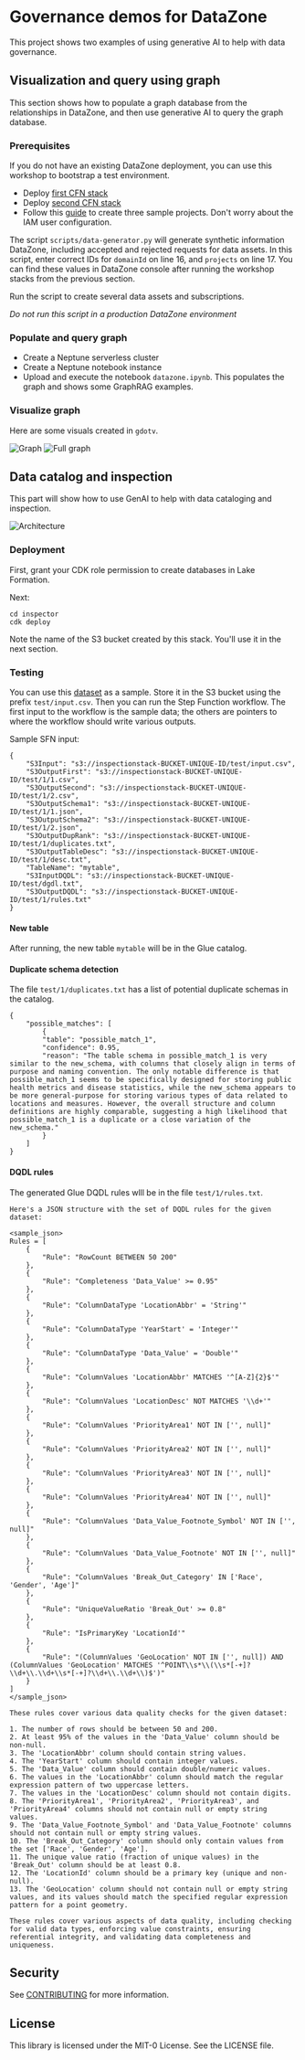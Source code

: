 # Governance demos for DataZone

This project shows two examples of using generative AI to help with data governance.

## Visualization and query using graph

This section shows how to populate a graph database from the relationships in DataZone, and then use generative AI to query the graph database.

### Prerequisites

If you do not have an existing DataZone deployment, you can use this workshop to bootstrap a test environment.

* Deploy [first CFN stack](https://catalog.us-east-1.prod.workshops.aws/workshops/1bf9302a-862c-4e21-9e45-c81fa055643b/en-US/getting-started/self-paced/cloudformation)
* Deploy [second CFN stack](https://catalog.us-east-1.prod.workshops.aws/workshops/1bf9302a-862c-4e21-9e45-c81fa055643b/en-US/module-2-building-a-data-market-place/cfcustredacted)
* Follow this [guide](https://catalog.us-east-1.prod.workshops.aws/workshops/1bf9302a-862c-4e21-9e45-c81fa055643b/en-US/module-2-building-a-data-market-place/initial-setup-datazone-domains-creation) to create three sample projects. Don't worry about the IAM user configuration.

The script `scripts/data-generator.py` will generate synthetic information DataZone, including accepted and rejected requests for data assets. In this script, enter correct IDs for `domainId` on line 16, and `projects` on line 17. You can find these values in DataZone console after running the workshop stacks from the previous section.

Run the script to create several data assets and subscriptions.

*Do not run this script in a production DataZone environment*

### Populate and query graph

* Create a Neptune serverless cluster
* Create a Neptune notebook instance
* Upload and execute the notebook `datazone.ipynb`. This populates the graph and shows some GraphRAG examples.

### Visualize graph

Here are some visuals created in `gdotv`.

![Graph](images/full-graph.png)
![Full graph](images/full-graph-zoom.png)

## Data catalog and inspection

This part will show how to use GenAI to help with data cataloging and inspection.

![Architecture](images/genai-data-lake-data_inspection.png)

### Deployment

First, grant your CDK role permission to create databases in Lake Formation.

Next:

    cd inspector
    cdk deploy

Note the name of the S3 bucket created by this stack. You'll use it in the next section.

### Testing

You can use this [dataset](https://catalog.data.gov/dataset/center-for-medicare-medicaid-services-cms-medicare-claims-data) as a sample. Store it in the S3 bucket using the prefix `test/input.csv`. Then you can run the Step Function workflow. The first input to the workflow is the sample data; the others are pointers to where the workflow should write various outputs.

Sample SFN input:

    {
        "S3Input": "s3://inspectionstack-BUCKET-UNIQUE-ID/test/input.csv",
        "S3OutputFirst": "s3://inspectionstack-BUCKET-UNIQUE-ID/test/1/1.csv",
        "S3OutputSecond": "s3://inspectionstack-BUCKET-UNIQUE-ID/test/1/2.csv",
        "S3OutputSchema1": "s3://inspectionstack-BUCKET-UNIQUE-ID/test/1/1.json",
        "S3OutputSchema2": "s3://inspectionstack-BUCKET-UNIQUE-ID/test/1/2.json",
        "S3OutputDupRank": "s3://inspectionstack-BUCKET-UNIQUE-ID/test/1/duplicates.txt",
        "S3OutputTableDesc": "s3://inspectionstack-BUCKET-UNIQUE-ID/test/1/desc.txt",
        "TableName": "mytable",
        "S3InputDQDL": "s3://inspectionstack-BUCKET-UNIQUE-ID/test/dgdl.txt",
        "S3OutputDQDL": "s3://inspectionstack-BUCKET-UNIQUE-ID/test/1/rules.txt"
    }

#### New table

After running, the new table `mytable` will be in the Glue catalog.

#### Duplicate schema detection

The file `test/1/duplicates.txt` has a list of potential duplicate schemas in the catalog.

    {
        "possible_matches": [
            {
            "table": "possible_match_1",
            "confidence": 0.95,
            "reason": "The table schema in possible_match_1 is very similar to the new_schema, with columns that closely align in terms of purpose and naming convention. The only notable difference is that possible_match_1 seems to be specifically designed for storing public health metrics and disease statistics, while the new_schema appears to be more general-purpose for storing various types of data related to locations and measures. However, the overall structure and column definitions are highly comparable, suggesting a high likelihood that possible_match_1 is a duplicate or a close variation of the new_schema."
            }
        ]
    }

#### DQDL rules

The generated Glue DQDL rules wlll be in the file `test/1/rules.txt`. 

    Here's a JSON structure with the set of DQDL rules for the given dataset:

    <sample_json>
    Rules = [
        {
            "Rule": "RowCount BETWEEN 50 200"
        },
        {
            "Rule": "Completeness 'Data_Value' >= 0.95"
        },
        {
            "Rule": "ColumnDataType 'LocationAbbr' = 'String'"
        },
        {
            "Rule": "ColumnDataType 'YearStart' = 'Integer'"
        },
        {
            "Rule": "ColumnDataType 'Data_Value' = 'Double'"
        },
        {
            "Rule": "ColumnValues 'LocationAbbr' MATCHES '^[A-Z]{2}$'"
        },
        {
            "Rule": "ColumnValues 'LocationDesc' NOT MATCHES '\\d+'"
        },
        {
            "Rule": "ColumnValues 'PriorityArea1' NOT IN ['', null]"
        },
        {
            "Rule": "ColumnValues 'PriorityArea2' NOT IN ['', null]"
        },
        {
            "Rule": "ColumnValues 'PriorityArea3' NOT IN ['', null]"
        },
        {
            "Rule": "ColumnValues 'PriorityArea4' NOT IN ['', null]"
        },
        {
            "Rule": "ColumnValues 'Data_Value_Footnote_Symbol' NOT IN ['', null]"
        },
        {
            "Rule": "ColumnValues 'Data_Value_Footnote' NOT IN ['', null]"
        },
        {
            "Rule": "ColumnValues 'Break_Out_Category' IN ['Race', 'Gender', 'Age']"
        },
        {
            "Rule": "UniqueValueRatio 'Break_Out' >= 0.8"
        },
        {
            "Rule": "IsPrimaryKey 'LocationId'"
        },
        {
            "Rule": "(ColumnValues 'GeoLocation' NOT IN ['', null]) AND (ColumnValues 'GeoLocation' MATCHES '^POINT\\s*\\(\\s*[-+]?\\d+\\.\\d+\\s*[-+]?\\d+\\.\\d+\\)$')"
        }
    ]
    </sample_json>

    These rules cover various data quality checks for the given dataset:

    1. The number of rows should be between 50 and 200.
    2. At least 95% of the values in the 'Data_Value' column should be non-null.
    3. The 'LocationAbbr' column should contain string values.
    4. The 'YearStart' column should contain integer values.
    5. The 'Data_Value' column should contain double/numeric values.
    6. The values in the 'LocationAbbr' column should match the regular expression pattern of two uppercase letters.
    7. The values in the 'LocationDesc' column should not contain digits.
    8. The 'PriorityArea1', 'PriorityArea2', 'PriorityArea3', and 'PriorityArea4' columns should not contain null or empty string values.
    9. The 'Data_Value_Footnote_Symbol' and 'Data_Value_Footnote' columns should not contain null or empty string values.
    10. The 'Break_Out_Category' column should only contain values from the set ['Race', 'Gender', 'Age'].
    11. The unique value ratio (fraction of unique values) in the 'Break_Out' column should be at least 0.8.
    12. The 'LocationId' column should be a primary key (unique and non-null).
    13. The 'GeoLocation' column should not contain null or empty string values, and its values should match the specified regular expression pattern for a point geometry.

    These rules cover various aspects of data quality, including checking for valid data types, enforcing value constraints, ensuring referential integrity, and validating data completeness and uniqueness.


## Security

See [CONTRIBUTING](CONTRIBUTING.md#security-issue-notifications) for more information.

## License

This library is licensed under the MIT-0 License. See the LICENSE file.
